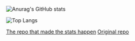 ![Anurag's GitHub stats](https://github-readme-stats-dun-nu.vercel.app/api?username=amirhakimnejad&include_orgs=true&count_private=true&theme=radical)

![Top Langs](https://github-readme-stats-dun-nu.vercel.app/api/top-langs/?username=amirhakimnejad&hide_progress=true&include_orgs=true&theme=radical&langs_count=10&count_private=true&hide=C,Objective-C%2B%2B,ShaderLab,Objective-C,Mustache,HLSL,GLSL,Ruby,Swift,PHP,Starlark,Shell,MATLAB,Smalltalk,CSS,HTML&custom_title=Languages)

[The repo that made the stats happen](https://github.com/amirhakimnejad/github-readme-stats/tree/merge-orgs)
[Original repo](https://github.com/anuraghazra/github-readme-stats)
